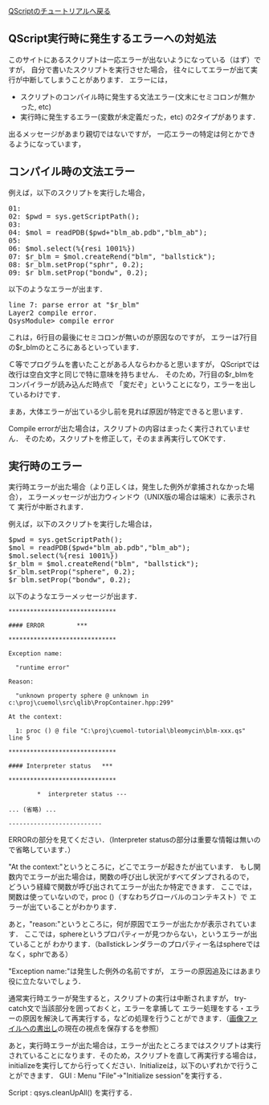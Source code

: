 [QScriptのチュートリアルへ戻る](../../../Documents/QScriptのチュートリアル/)



## QScript実行時に発生するエラーへの対処法
このサイトにあるスクリプトは一応エラーが出ないようになっている（はず）ですが，
自分で書いたスクリプトを実行させた場合，
往々にしてエラーが出て実行が中断してしまうことがあります．
エラーには，
*  スクリプトのコンパイル時に発生する文法エラー(文末にセミコロンが無かった, etc)
*  実行時に発生するエラー(変数が未定義だった，etc)
の2タイプがあります．

出るメッセージがあまり親切ではないですが，
一応エラーの特定は何とかできるようになっています，


## コンパイル時の文法エラー
例えば，以下のスクリプトを実行した場合，
<pre>
01: 
02: $pwd = sys.getScriptPath();
03: 
04: $mol = readPDB($pwd+"blm_ab.pdb","blm_ab");
05: 
06: $mol.select(%{resi 1001%})
07: $r_blm = $mol.createRend("blm", "ballstick");
08: $r_blm.setProp("sphr", 0.2);
09: $r_blm.setProp("bondw", 0.2);
</pre>

以下のようなエラーが出ます．

<pre>
line 7: parse error at "$r_blm"
Layer2 compile error.
QsysModule> compile error
</pre>

これは，6行目の最後にセミコロンが無いのが原因なのですが，
エラーは7行目の$r_blmのところにあるといっています．

Ｃ等でプログラムを書いたことがある人ならわかると思いますが，
QScriptでは改行は空白文字と同じで特に意味を持ちません．
そのため，7行目の$r_blmをコンパイラーが読み込んだ時点で
「変だぞ」ということになり，エラーを出しているわけです．

まあ，大体エラーが出ている少し前を見れば原因が特定できると思います．

Compile errorが出た場合は，スクリプトの内容はまったく実行されていません．
そのため，スクリプトを修正して，そのまま再実行してOKです．

## 実行時のエラー
実行時エラーが出た場合（より正しくは，発生した例外が拿捕されなかった場合），
エラーメッセージが出力ウィンドウ（UNIX版の場合は端末）に表示されて
実行が中断されます．

例えば，以下のスクリプトを実行した場合は，

<pre>
$pwd = sys.getScriptPath();
$mol = readPDB($pwd+"blm_ab.pdb","blm_ab");
$mol.select(%{resi 1001%})
$r_blm = $mol.createRend("blm", "ballstick");
$r_blm.setProp("sphere", 0.2);
$r_blm.setProp("bondw", 0.2);
</pre>

以下のようなエラーメッセージが出ます．

```
******************************
```
```
#### ERROR         ***
```
```
******************************
```
```
Exception name:
```
```
  "runtime error"
```
```
Reason:
```
```
  "unknown property sphere @ unknown in c:\proj\cuemol\src\qlib\PropContainer.hpp:299"
```
```
At the context:
```
```
  1: proc () @ file "C:\proj\cuemol-tutorial\bleomycin\blm-xxx.qs" line 5
```
 
 
```
******************************
```
```
#### Interpreter status   ***
```
```
******************************
```
```
        *  interpreter status ---
```
```
... (省略) ...
```
```
--------------------------
```

ERRORの部分を見てください．（Interpreter statusの部分は重要な情報は無いので省略しています．）

"At the context:"というところに，どこでエラーが起きたが出ています．
もし関数内でエラーが出た場合は，関数の呼び出し状況がすべてダンプされるので，
どういう経緯で関数が呼び出されてエラーが出たか特定できます．
ここでは，関数は使っていないので，proc ()（すなわちグローバルのコンテキスト）で
エラーが出ていることがわかります．

あと，"reason:"というところに，何が原因でエラーが出たかが表示されています．
ここでは，sphereというプロパティーが見つからない，というエラーが出ていることが
わかります．（ballstickレンダラーのプロパティー名はsphereではなく，sphrである）

"Exception name:"は発生した例外の名前ですが，
エラーの原因追及にはあまり役に立たないでしょう．

通常実行時エラーが発生すると，スクリプトの実行は中断されますが，
try-catch文で当該部分を囲っておくと，エラーを拿捕して
エラー処理をする・エラーの原因を解決して再実行する，などの処理を行うことができます．（[画像ファイルへの書出し](../../../Documents/QScriptのチュートリアル/Step5)の現在の視点を保存するを参照）

あと，実行時エラーが出た場合は，エラーが出たところまではスクリプトは実行されていることになります．そのため，スクリプトを直して再実行する場合は，initializeを実行してから行ってください．Initializeは，以下のいずれかで行うことができます．
GUI
:   Menu "File"→"Initialize session"を実行する．

Script
:    qsys.cleanUpAll() を実行する．
